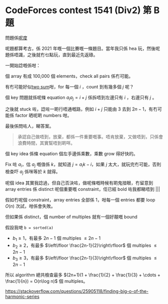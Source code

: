 # CodeForces contest 1541 (Div2) 第 B 題

問題係[呢度](https://codeforces.com/contest/1541/problem/B)

呢題都算考古，係 2021 年嘅一個比賽嘅一條題目。當年我只係 hea 玩，然後呢題係唔識，之後就冇乜點玩，直到最近先返碌。

一開始諗嘅係咁：

個 array 有成 100,000 個 elements，check all pairs 係冇可能。

有冇可能好似[two sum](https://leetcode.com/problems/two-sum)咁，for 每一個 $i$ ，count 到有幾多個 $j$ 呢？

個 key 問題就係呢條 equation $a_i a_j = i + j$ 係拆唔到左邊只有 $i$ ，右邊只有 $j$ 。

之後就 stuck 咗，諗咗一啲行唔通嘅路，例如 $i+j$ 只能由 $3$ 去到 $2n-1$，有冇可能係 factor 晒呢啲 numbers 咁。

最後係問咗人，睇答案。

> 承認自己做唔到，放棄，都係一件重要嘅事。唔肯放棄，又做唔到，只係會浪費時間，其實幫唔到啲咩。

個 key idea 係條 equation 個左手邊係乘數，乘數 grow 得好快的。

Fix 咗 $a_i$，估 $a_j$ 嘅值係 $k$，就知道 $j=a_i k - i$，如果 $j$ 太大，就玩完冇可能，否則檢查吓 $a_j$ 係咪等於 $k$ 就得。

呢個 idea 其實我諗過，但自己否決咗，做呢條嘅時候有啲鬼揞眼，冇留意到 array entries 係 distinct 呢個重要嘅 constraint，佢已經 bold 咗我都睇唔到 |||

假如冇呢個 constraint，array entries 全部係 1，咁每一個 entries 都要 loop $O(n)$ 次試，咁係會失敗。

但如果係 distinct，個 number of multiples 就有一個好靚嘅 bound

假設我哋 `b = sorted(a)`

- $b_1 \ge 1$，有最多 $2n-1$ 個 multiples $\le 2n-1$
- $b_2 \ge 2$，有最多 $\left\lfloor \frac{2n-1}{2}\right\rfloor$ 個 multiples $\le 2n-1$
- $b_3 \ge 3$，有最多 $\left\lfloor \frac{2n-1}{3}\right\rfloor$ 個 multiples $\le 2n-1$

所以 algorithm 總共檢查最多 $(2n+1)(1 + \frac{1}{2} + \frac{1}{3} + \cdots + \frac{1}{n}) = O(n\log n)$ 個 multiples。

https://stackoverflow.com/questions/25905118/finding-big-o-of-the-harmonic-series